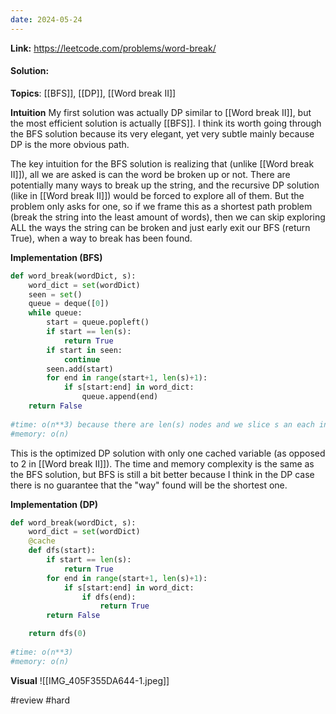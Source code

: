 ```yaml
---
date: 2024-05-24
---
```

**Link:** https://leetcode.com/problems/word-break/
#### Solution:

**Topics**: [[BFS]], [[DP]], [[Word break II]]

**Intuition**
My first solution was actually DP similar to [[Word break II]], but the most efficient solution is actually [[BFS]]. I think its worth going through the BFS solution because its very elegant, yet very subtle mainly because DP is the more obvious path. 

The key intuition for the BFS solution is realizing that (unlike [[Word break II]]), all we are asked is can the word be broken up or not. There are potentially many ways to break up the string, and the recursive DP solution (like in [[Word break II]]) would be forced to explore all of them. But the problem only asks for one, so if we frame this as a shortest path problem (break the string into the least amount of words), then we can skip exploring ALL the ways the string can be broken and just early exit our BFS (return True), when a way to break has been found. 

**Implementation (BFS)**
```python
def word_break(wordDict, s):
	word_dict = set(wordDict)
	seen = set()
	queue = deque([0])
	while queue:
		start = queue.popleft()
		if start == len(s):
			return True
		if start in seen:
			continue
		seen.add(start)
		for end in range(start+1, len(s)+1):
			if s[start:end] in word_dict:
				queue.append(end)
	return False
	
#time: o(n**3) because there are len(s) nodes and we slice s an each index (n^2)
#memory: o(n)
```

This is the optimized DP solution with only one cached variable (as opposed to 2 in [[Word break II]]). The time and memory complexity is the same as the BFS solution, but BFS is still a bit better because I think in the DP case there is no guarantee that the "way" found will be the shortest one.

**Implementation (DP)**
```python
def word_break(wordDict, s):
	word_dict = set(wordDict)
	@cache
	def dfs(start):
		if start == len(s):
			return True
		for end in range(start+1, len(s)+1):
			if s[start:end] in word_dict:
				if dfs(end):
					return True
		return False

	return dfs(0)
	
#time: o(n**3)
#memory: o(n)
```

**Visual** 
![[IMG_405F355DA644-1.jpeg]]

#review 
#hard

